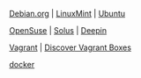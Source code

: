 
[Debian.org](https://www.debian.org/) | [LinuxMint](https://linuxmint.com/) | [Ubuntu](./ubuntu.md#ubuntu)

[OpenSuse](https://www.opensuse.org/) | [Solus](https://getsol.us/home/) | [Deepin](https://www.deepin.org/en/)

[Vagrant](https://www.vagrantup.com/ 'Development Environments Made Easy') | [Discover Vagrant Boxes](https://app.vagrantup.com/boxes/search)

[docker](./docker.md)
